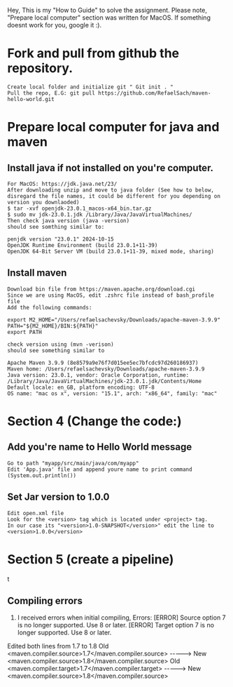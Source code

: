 Hey,
This is my "How to Guide" to solve the assignment.
Please note, "Prepare local computer" section was written for MacOS.
If something doesnt work for you, google it :). 

# Fork and pull from github the repository.
    Create local folder and initialize git " Git init . "
    Pull the repo, E.G: git pull https://github.com/RefaelSach/maven-hello-world.git

# Prepare local computer for java and maven
## Install java if not installed on you're computer.
    For MacOS: https://jdk.java.net/23/
    After downloading unzip and move to java folder (See how to below, disregard the file names, it could be different for you depending on version you downlaoded)
    $ tar -xvf openjdk-23.0.1_macos-x64_bin.tar.gz
    $ sudo mv jdk-23.0.1.jdk /Library/Java/JavaVirtualMachines/
    Then check java version (java -version)
    should see somthing similar to:

    penjdk version "23.0.1" 2024-10-15
    OpenJDK Runtime Environment (build 23.0.1+11-39)
    OpenJDK 64-Bit Server VM (build 23.0.1+11-39, mixed mode, sharing)

## Install maven
    Download bin file from https://maven.apache.org/download.cgi
    Since we are using MacOS, edit .zshrc file instead of bash_profile file
    Add the following commands:

    export M2_HOME="/Users/refaelsachevsky/Downloads/apache-maven-3.9.9"
    PATH="${M2_HOME}/BIN:${PATH}"
    export PATH

    check version using (mvn -verison)
    should see something similar to

    Apache Maven 3.9.9 (8e8579a9e76f7d015ee5ec7bfcdc97d260186937)
    Maven home: /Users/refaelsachevsky/Downloads/apache-maven-3.9.9
    Java version: 23.0.1, vendor: Oracle Corporation, runtime: /Library/Java/JavaVirtualMachines/jdk-23.0.1.jdk/Contents/Home
    Default locale: en_GB, platform encoding: UTF-8
    OS name: "mac os x", version: "15.1", arch: "x86_64", family: "mac"

# Section 4 (Change the code:)

## Add you're name to Hello World message
    Go to path "myapp/src/main/java/com/myapp"
    Edit 'App.java' file and append youre name to print command (System.out.println())

## Set Jar version to 1.0.0
    Edit open.xml file
    Look for the <version> tag which is located under <project> tag.
    In our case its "<version>1.0-SNAPSHOT</version>" edit the line to <version>1.0.0</version>


# Section 5 (create a pipeline)
t

## Compiling errors
1) I received errors when initial compiling,
Errors:
[ERROR] Source option 7 is no longer supported. Use 8 or later.
[ERROR] Target option 7 is no longer supported. Use 8 or later.

Edited both lines from 1.7 to 1.8 
Old   <maven.compiler.source>1.7</maven.compiler.source>    -----> New  <maven.compiler.source>1.8</maven.compiler.source>
Old   <maven.compiler.target>1.7</maven.compiler.target>    -----> New  <maven.compiler.source>1.8</maven.compiler.source>
